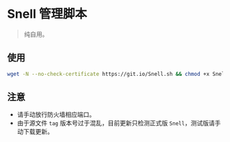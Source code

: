 # Snell 管理脚本

> 纯自用。

## 使用
```bash
wget -N --no-check-certificate https://git.io/Snell.sh && chmod +x Snell.sh && ./Snell.sh
```

## 注意
* 请手动放行防火墙相应端口。
* 由于源文件 `tag` 版本号过于混乱，目前更新只检测正式版 `Snell`，测试版请手动下载更新。
